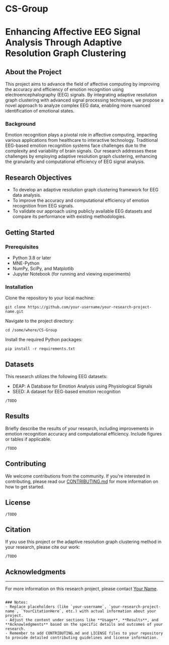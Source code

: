 # CS-Group

# Enhancing Affective EEG Signal Analysis Through Adaptive Resolution Graph Clustering

## About the Project

This project aims to advance the field of affective computing by improving the accuracy and efficiency of emotion recognition using electroencephalography (EEG) signals. By integrating adaptive resolution graph clustering with advanced signal processing techniques, we propose a novel approach to analyze complex EEG data, enabling more nuanced identification of emotional states.

### Background

Emotion recognition plays a pivotal role in affective computing, impacting various applications from healthcare to interactive technology. Traditional EEG-based emotion recognition systems face challenges due to the complexity and variability of brain signals. Our research addresses these challenges by employing adaptive resolution graph clustering, enhancing the granularity and computational efficiency of EEG signal analysis.

## Research Objectives

- To develop an adaptive resolution graph clustering framework for EEG data analysis.
- To improve the accuracy and computational efficiency of emotion recognition from EEG signals.
- To validate our approach using publicly available EEG datasets and compare its performance with existing methodologies.

## Getting Started

### Prerequisites

- Python 3.8 or later
- MNE-Python
- NumPy, SciPy, and Matplotlib
- Jupyter Notebook (for running and viewing experiments)

### Installation

Clone the repository to your local machine:

```
git clone https://github.com/your-username/your-research-project-name.git
```

Navigate to the project directory:

```
cd /some/where/CS-Group
```

Install the required Python packages:

```
pip install -r requirements.txt
```

## Datasets

This research utilizes the following EEG datasets:
- DEAP: A Database for Emotion Analysis using Physiological Signals
- SEED: A dataset for EEG-based emotion recognition
```
/TODO
```

## Results

Briefly describe the results of your research, including improvements in emotion recognition accuracy and computational efficiency. Include figures or tables if applicable.
```
/TODO
```

## Contributing

We welcome contributions from the community. If you're interested in contributing, please read our [CONTRIBUTING.md](CONTRIBUTING.md) for more information on how to get started.

## License

```
/TODO
```

## Citation

If you use this project or the adaptive resolution graph clustering method in your research, please cite our work:

```
/TODO
```

## Acknowledgments

[//]: # (- Mention any organizations, institutions, or individuals who have contributed to this project.)

[//]: # (- Acknowledge funding sources and grants, if applicable.)

---

For more information on this research project, please contact [Your Name](your-email@domain.com).
```

### Notes:
- Replace placeholders (like `your-username`, `your-research-project-name`, `YourCitationHere`, etc.) with actual information about your project.
- Adjust the content under sections like **Usage**, **Results**, and **Acknowledgments** based on the specific details and outcomes of your research.
- Remember to add CONTRIBUTING.md and LICENSE files to your repository to provide detailed contributing guidelines and license information.